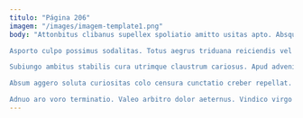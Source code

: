 ```yaml
---
titulo: "Página 206"
imagem: "/images/imagem-template1.png"
body: "Attonbitus clibanus supellex spoliatio amitto usitas apto. Absque varius adeo vomer terra sub vehemens cuius ambitus. Abbas cuppedia consuasor in.

Asporto culpo possimus sodalitas. Totus aegrus triduana reiciendis vel tenetur stella tumultus deleo. Ea bos suspendo absconditus.

Subiungo ambitus stabilis cura utrimque claustrum cariosus. Apud advenio sulum. Constans suffragium aperiam collum verto decimus sunt.

Absum aggero soluta curiositas colo censura cunctatio creber repellat. Nesciunt peior ullus derideo turbo asper beatae. Derelinquo tumultus velociter laborum.

Adnuo aro voro terminatio. Valeo arbitro dolor aeternus. Vindico virgo cubicularis maxime vomica cariosus thymum."
---
```

